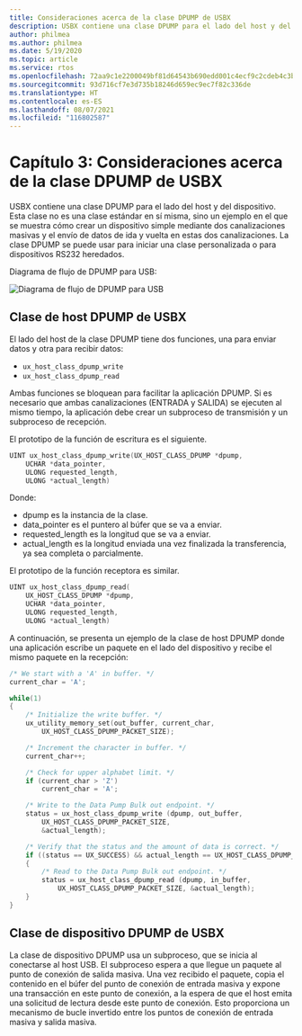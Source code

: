 ```yaml
---
title: Consideraciones acerca de la clase DPUMP de USBX
description: USBX contiene una clase DPUMP para el lado del host y del dispositivo.
author: philmea
ms.author: philmea
ms.date: 5/19/2020
ms.topic: article
ms.service: rtos
ms.openlocfilehash: 72aa9c1e2200049bf81d64543b690edd001c4ecf9c2cdeb4c3bea5f1b03aa5b8
ms.sourcegitcommit: 93d716cf7e3d735b18246d659ec9ec7f82c336de
ms.translationtype: HT
ms.contentlocale: es-ES
ms.lasthandoff: 08/07/2021
ms.locfileid: "116802587"
---
```

# <a name="chapter-3-usbx-dpump-class-considerations"></a>Capítulo 3: Consideraciones acerca de la clase DPUMP de USBX

USBX contiene una clase DPUMP para el lado del host y del dispositivo. Esta clase no es una clase estándar en sí misma, sino un ejemplo en el que se muestra cómo crear un dispositivo simple mediante dos canalizaciones masivas y el envío de datos de ida y vuelta en estas dos canalizaciones. La clase DPUMP se puede usar para iniciar una clase personalizada o para dispositivos RS232 heredados.

Diagrama de flujo de DPUMP para USB:

![Diagrama de flujo de DPUMP para USB](./media/usbx-host-stack-supplemental/usb-dpump-flow-chart.png)

## <a name="usbx-dpump-host-class"></a>Clase de host DPUMP de USBX

El lado del host de la clase DPUMP tiene dos funciones, una para enviar datos y otra para recibir datos:

- `ux_host_class_dpump_write`
- `ux_host_class_dpump_read`

Ambas funciones se bloquean para facilitar la aplicación DPUMP. Si es necesario que ambas canalizaciones (ENTRADA y SALIDA) se ejecuten al mismo tiempo, la aplicación debe crear un subproceso de transmisión y un subproceso de recepción.

El prototipo de la función de escritura es el siguiente.

```C
UINT ux_host_class_dpump_write(UX_HOST_CLASS_DPUMP *dpump,
    UCHAR *data_pointer,
    ULONG requested_length,  
    ULONG *actual_length)
```

Donde:

- dpump es la instancia de la clase.
- data_pointer es el puntero al búfer que se va a enviar.
- requested_length es la longitud que se va a enviar.
- actual_length es la longitud enviada una vez finalizada la transferencia, ya sea completa o parcialmente.

El prototipo de la función receptora es similar.

```C
UINT ux_host_class_dpump_read(
    UX_HOST_CLASS_DPUMP *dpump,
    UCHAR *data_pointer,
    ULONG requested_length,
    ULONG *actual_length)
```

A continuación, se presenta un ejemplo de la clase de host DPUMP donde una aplicación escribe un paquete en el lado del dispositivo y recibe el mismo paquete en la recepción:

```C
/* We start with a 'A' in buffer. */
current_char = 'A';

while(1)
{
    /* Initialize the write buffer. */
    ux_utility_memory_set(out_buffer, current_char,
        UX_HOST_CLASS_DPUMP_PACKET_SIZE);

    /* Increment the character in buffer. */
    current_char++;

    /* Check for upper alphabet limit. */
    if (current_char > 'Z')
        current_char = 'A';

    /* Write to the Data Pump Bulk out endpoint. */
    status = ux_host_class_dpump_write (dpump, out_buffer,
        UX_HOST_CLASS_DPUMP_PACKET_SIZE,
        &actual_length);

    /* Verify that the status and the amount of data is correct. */
    if ((status == UX_SUCCESS) && actual_length == UX_HOST_CLASS_DPUMP_PACKET_SIZE)
    {
        /* Read to the Data Pump Bulk out endpoint. */
        status = ux_host_class_dpump_read (dpump, in_buffer,
            UX_HOST_CLASS_DPUMP_PACKET_SIZE, &actual_length);
    }
}
```

## <a name="usbx-dpump-device-class"></a>Clase de dispositivo DPUMP de USBX

La clase de dispositivo DPUMP usa un subproceso, que se inicia al conectarse al host USB. El subproceso espera a que llegue un paquete al punto de conexión de salida masiva. Una vez recibido el paquete, copia el contenido en el búfer del punto de conexión de entrada masiva y expone una transacción en este punto de conexión, a la espera de que el host emita una solicitud de lectura desde este punto de conexión. Esto proporciona un mecanismo de bucle invertido entre los puntos de conexión de entrada masiva y salida masiva.
